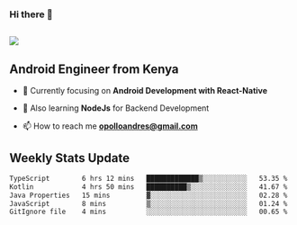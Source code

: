 ### Hi there 👋
<h2 align="left"><img src="https://readme-typing-svg.herokuapp.com?color=000000&lines=I'm+Andrew+Opollo😊;Welcome+to+my+Github😜"> </h2>

## Android Engineer from Kenya


- 🌱 Currently focusing on **Android Development with React-Native**

- 🔭 Also learning **NodeJs** for Backend Development

- 📫 How to reach me **opolloandres@gmail.com**


## Weekly Stats Update
<!--START_SECTION:waka-->

```txt
TypeScript        6 hrs 12 mins   █████████████▒░░░░░░░░░░░   53.35 %
Kotlin            4 hrs 50 mins   ██████████▒░░░░░░░░░░░░░░   41.67 %
Java Properties   15 mins         ▓░░░░░░░░░░░░░░░░░░░░░░░░   02.28 %
JavaScript        8 mins          ▒░░░░░░░░░░░░░░░░░░░░░░░░   01.24 %
GitIgnore file    4 mins          ░░░░░░░░░░░░░░░░░░░░░░░░░   00.65 %
```

<!--END_SECTION:waka-->




